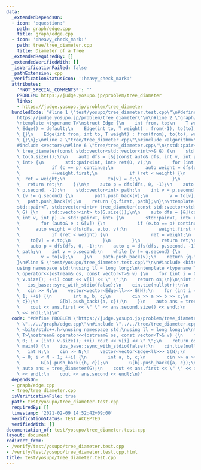 ```yaml
---
data:
  _extendedDependsOn:
  - icon: ':question:'
    path: graph/edge.cpp
    title: graph/edge.cpp
  - icon: ':heavy_check_mark:'
    path: tree/tree_diameter.cpp
    title: Diameter of a Tree
  _extendedRequiredBy: []
  _extendedVerifiedWith: []
  _isVerificationFailed: false
  _pathExtension: cpp
  _verificationStatusIcon: ':heavy_check_mark:'
  attributes:
    '*NOT_SPECIAL_COMMENTS*': ''
    PROBLEM: https://judge.yosupo.jp/problem/tree_diameter
    links:
    - https://judge.yosupo.jp/problem/tree_diameter
  bundledCode: "#line 1 \"test/yosupo/tree_diameter.test.cpp\"\n#define PROBLEM \"\
    https://judge.yosupo.jp/problem/tree_diameter\"\n\n#line 2 \"graph/edge.cpp\"\n\
    \ntemplate <typename T>\nstruct Edge {\n    int from, to;\n    T weight;\n   \
    \ Edge() = default;\n    Edge(int to, T weight) : from(-1), to(to), weight(weight)\
    \ {}\n    Edge(int from, int to, T weight) : from(from), to(to), weight(weight)\
    \ {}\n};\n#line 2 \"tree/tree_diameter.cpp\"\n#include <algorithm>\n#include <utility>\n\
    #include <vector>\n#line 6 \"tree/tree_diameter.cpp\"\n\nstd::pair<int, std::vector<int>>\
    \ tree_diameter(const std::vector<std::vector<int>>& G) {\n    std::vector<int>\
    \ to(G.size());\n\n    auto dfs = [&](const auto& dfs, int v, int p) -> std::pair<int,\
    \ int> {\n        std::pair<int, int> ret(0, v);\n        for (int c : G[v]) {\n\
    \            if (c == p) continue;\n            auto weight = dfs(dfs, c, v);\n\
    \            ++weight.first;\n            if (ret < weight) {\n              \
    \  ret = weight;\n                to[v] = c;\n            }\n        }\n     \
    \   return ret;\n    };\n\n    auto p = dfs(dfs, 0, -1);\n    auto q = dfs(dfs,\
    \ p.second, -1);\n    std::vector<int> path;\n    int v = p.second;\n    while\
    \ (v != q.second) {\n        path.push_back(v);\n        v = to[v];\n    }\n \
    \   path.push_back(v);\n    return {q.first, path};\n}\n\ntemplate <typename T>\n\
    std::pair<T, std::vector<int>> tree_diameter(const std::vector<std::vector<Edge<T>>>&\
    \ G) {\n    std::vector<int> to(G.size());\n\n    auto dfs = [&](const auto& dfs,\
    \ int v, int p) -> std::pair<T, int> {\n        std::pair<T, int> ret(0, v);\n\
    \        for (auto& e : G[v]) {\n            if (e.to == p) continue;\n      \
    \      auto weight = dfs(dfs, e.to, v);\n            weight.first += e.weight;\n\
    \            if (ret < weight) {\n                ret = weight;\n            \
    \    to[v] = e.to;\n            }\n        }\n        return ret;\n    };\n\n\
    \    auto p = dfs(dfs, 0, -1);\n    auto q = dfs(dfs, p.second, -1);\n    std::vector<int>\
    \ path;\n    int v = p.second;\n    while (v != q.second) {\n        path.push_back(v);\n\
    \        v = to[v];\n    }\n    path.push_back(v);\n    return {q.first, path};\n\
    }\n#line 5 \"test/yosupo/tree_diameter.test.cpp\"\n\n#include <bits/stdc++.h>\n\
    using namespace std;\nusing ll = long long;\n\ntemplate <typename T>\nostream&\
    \ operator<<(ostream& os, const vector<T>& v) {\n    for (int i = 0; i < (int)\
    \ v.size(); ++i) cout << v[i] << \" \";\n    return os;\n}\n\nint main() {\n \
    \   ios_base::sync_with_stdio(false);\n    cin.tie(nullptr);\n\n    int N;\n \
    \   cin >> N;\n    vector<vector<Edge<ll>>> G(N);\n    for (int i = 0; i < N -\
    \ 1; ++i) {\n        int a, b, c;\n        cin >> a >> b >> c;\n        G[a].push_back({b,\
    \ c});\n        G[b].push_back({a, c});\n    }\n    auto ans = tree_diameter(G);\n\
    \    cout << ans.first << \" \" << ans.second.size() << endl;\n    cout << ans.second\
    \ << endl;\n}\n"
  code: "#define PROBLEM \"https://judge.yosupo.jp/problem/tree_diameter\"\n\n#include\
    \ \"../../graph/edge.cpp\"\n#include \"../../tree/tree_diameter.cpp\"\n\n#include\
    \ <bits/stdc++.h>\nusing namespace std;\nusing ll = long long;\n\ntemplate <typename\
    \ T>\nostream& operator<<(ostream& os, const vector<T>& v) {\n    for (int i =\
    \ 0; i < (int) v.size(); ++i) cout << v[i] << \" \";\n    return os;\n}\n\nint\
    \ main() {\n    ios_base::sync_with_stdio(false);\n    cin.tie(nullptr);\n\n \
    \   int N;\n    cin >> N;\n    vector<vector<Edge<ll>>> G(N);\n    for (int i\
    \ = 0; i < N - 1; ++i) {\n        int a, b, c;\n        cin >> a >> b >> c;\n\
    \        G[a].push_back({b, c});\n        G[b].push_back({a, c});\n    }\n   \
    \ auto ans = tree_diameter(G);\n    cout << ans.first << \" \" << ans.second.size()\
    \ << endl;\n    cout << ans.second << endl;\n}"
  dependsOn:
  - graph/edge.cpp
  - tree/tree_diameter.cpp
  isVerificationFile: true
  path: test/yosupo/tree_diameter.test.cpp
  requiredBy: []
  timestamp: '2021-02-09 14:52:42+09:00'
  verificationStatus: TEST_ACCEPTED
  verifiedWith: []
documentation_of: test/yosupo/tree_diameter.test.cpp
layout: document
redirect_from:
- /verify/test/yosupo/tree_diameter.test.cpp
- /verify/test/yosupo/tree_diameter.test.cpp.html
title: test/yosupo/tree_diameter.test.cpp
---
```

